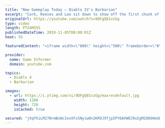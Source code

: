 ```yaml
---
title: "New Gameplay Today – Diablo IV's Barbarian"
excerpt: "Cork, Reeves and Leo sit down to show off the first chunk of Diablo IV gameplay we captured in our visit to Blizzard for Game Informer's latest cover story, ..."
originalUrl: https://youtube.com/watch?v=9DFgQ81vzGg
type: video
length: PT24M35S
publishedDateTime: 2019-11-05T00:00:01Z
heat: 55

featuredContent: "<iframe width=\"800\" height=\"500\" frameborder=\"0\" src=\"https://www.youtube.com/embed/9DFgQ81vzGg\" allow=\"accelerometer; autoplay; encrypted-media; gyroscope; picture-in-picture\" allowfullscreen></iframe>"

provider:
  name: Game Informer
  domain: youtube.com

topics:
  - Diablo 4
  - Barbarian

images:
  - url: https://i.ytimg.com/vi/9DFgQ81vzGg/maxresdefault.jpg
    width: 1280
    height: 720
    isCached: true

secured: "jXqfhiLM27NrmBsWcIevXFzSNyiw0n2KR9J9fjpIPY6AVWECRoIgM28O6HeGKGemquuSeKFCZAoXi20AOYhh+/4wYkUxx5JEFWk/2ig0VssY3NdxF09VvUotJ6tkbxpuHhD7BuqVTsMX0gJWQ+jsfA1QKL+UHceJA997UduwaFx65qfezq5azJzbCsn76ortGs3eAD+6nztEpKK9aLttNGXTteFn2ydqtv5ZAAMjrT1g65IGU0iVDL2TccdBBlJwwm3Kh0IYF9NwHtDzZif6Govx1NA9uxpxznL2va317C8vqpWuFE9RelpFbJnlglfezM2nGtqVRPifTXT0l3wek0Sjf3I4jjGy9zwbLrv1luQ8rWsSWuFe1GE49LsdRIJH+mjOM0bIJ1O3PH/Qh36tkTeGOQaYk9Rk+88uCbXqjd3LvBhGnRmo4/lFKdf7T/se;XkYukG61G77j/sdw7KUNpA=="
---
```


